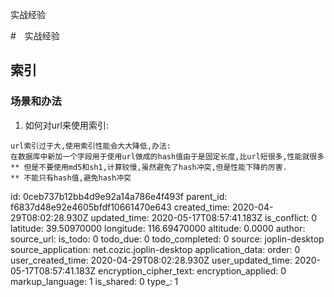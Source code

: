 实战经验

#　实战经验

## 索引

### 场景和办法
1. 如何对url来使用索引:
```
url索引过于大,使用索引性能会大大降低,办法:
在数据库中新加一个字段用于使用url做成的hash值由于是固定长度,比url短很多,性能就很多
** 但是不要使用md5和sh1,计算较慢,虽然避免了hash冲突,但是性能下降的厉害.
** 不能只有hash值,避免hash冲突
```



id: 0ceb737b12bb4d9e92a14a786e4f493f
parent_id: f6837d48e92e4605bfdf10661470e643
created_time: 2020-04-29T08:02:28.930Z
updated_time: 2020-05-17T08:57:41.183Z
is_conflict: 0
latitude: 39.50970000
longitude: 116.69470000
altitude: 0.0000
author: 
source_url: 
is_todo: 0
todo_due: 0
todo_completed: 0
source: joplin-desktop
source_application: net.cozic.joplin-desktop
application_data: 
order: 0
user_created_time: 2020-04-29T08:02:28.930Z
user_updated_time: 2020-05-17T08:57:41.183Z
encryption_cipher_text: 
encryption_applied: 0
markup_language: 1
is_shared: 0
type_: 1